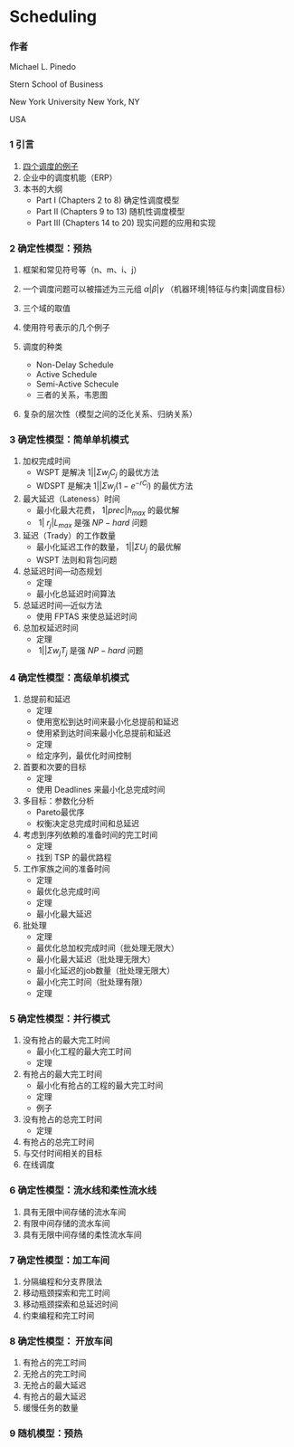 # Scheduling

### 作者

Michael L. Pinedo

Stern School of Business

New York University New York, NY

USA

### 1 引言

1. [四个调度的例子](./Scheduling/四个例子.md)
2. 企业中的调度机能（ERP）
3. 本书的大纲
   * Part I (Chapters 2 to 8) 确定性调度模型
   * Part II (Chapters 9 to 13) 随机性调度模型
   * Part III (Chapters 14 to 20) 现实问题的应用和实现

### 2 确定性模型：预热

1. 框架和常见符号等（n、m、i、j）
2. 一个调度问题可以被描述为三元组$\ \alpha \vert \beta \vert \gamma$ （机器环境|特征与约束|调度目标）
3. 三个域的取值
4. 使用符号表示的几个例子
5. 调度的种类

   * Non-Delay Schedule
   * Active Schedule
   * Semi-Active Schecule
   * 三者的关系，韦恩图

6. 复杂的层次性（模型之间的泛化关系、归纳关系）

### 3 确定性模型：简单单机模式

1. 加权完成时间
   * WSPT 是解决$\ 1 \vert \vert \Sigma w_{j}C_{j}$ 的最优方法
   * WDSPT 是解决$\ 1 \vert \vert \Sigma w_{j}(1-e^{-rC_{j}})$ 的最优方法
2. 最大延迟（Lateness）时间
   * 最小化最大花费，$\ 1 \vert  prec \vert h_{max}$ 的最优解
   * $\ 1 \vert \ r_{j} \vert L_{max}$ 是强$\ NP-hard$  问题
3. 延迟（Trady）的工作数量
   * 最小化延迟工作的数量，$\ 1\vert \vert \Sigma U_{j}$ 的最优解
   * WSPT 法则和背包问题
4. 总延迟时间—动态规划
   * 定理
   * 最小化总延迟时间算法
5. 总延迟时间—近似方法
   * 使用 FPTAS 来使总延迟时间
6. 总加权延迟时间
   * 定理
   * $\ 1 \vert \vert \Sigma w_{j}T_{j}$ 是强$\ NP-hard$  问题

### 4 确定性模型：高级单机模式

1. 总提前和延迟
   * 定理
   * 使用宽松到达时间来最小化总提前和延迟
   * 使用紧到达时间来最小化总提前和延迟
   * 定理
   * 给定序列，最优化时间控制
2. 首要和次要的目标
   * 定理
   * 使用 Deadlines 来最小化总完成时间
3. 多目标：参数化分析
   * Pareto最优序
   * 权衡决定总完成时间和总延迟
4. 考虑到序列依赖的准备时间的完工时间
   * 定理
   * 找到 TSP 的最优路程
5. 工作家族之间的准备时间
   * 定理
   * 最优化总完成时间
   * 定理
   * 最小化最大延迟
6. 批处理
   * 定理
   * 最优化总加权完成时间（批处理无限大）
   * 最小化最大延迟（批处理无限大）
   * 最小化延迟的job数量（批处理无限大）
   * 最小化完工时间（批处理有限）
   * 定理

### 5 确定性模型：并行模式

1. 没有抢占的最大完工时间
   * 最小化工程的最大完工时间
   * 定理
2. 有抢占的最大完工时间
   * 最小化有抢占的工程的最大完工时间
   * 定理
   * 例子
3. 没有抢占的总完工时间
   * 定理
4. 有抢占的总完工时间
5. 与交付时间相关的目标
6. 在线调度

### 6 确定性模型：流水线和柔性流水线

1. 具有无限中间存储的流水车间
2. 有限中间存储的流水车间
3. 具有无限中间存储的柔性流水车间

### 7 确定性模型：加工车间

1. 分隔编程和分支界限法
2. 移动瓶颈探索和完工时间
3. 移动瓶颈探索和总延迟时间
4. 约束编程和完工时间

### 8 确定性模型： 开放车间

1. 有抢占的完工时间
2. 无抢占的完工时间
3. 无抢占的最大延迟
4. 有抢占的最大延迟
5. 缓慢任务的数量

### 9 随机模型：预热